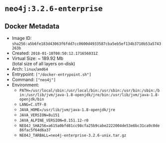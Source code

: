 # `neo4j:3.2.6-enterprise`

## Docker Metadata

- Image ID: `sha256:a5b6fe183d43063f6fdd7cc0600d4933587cba5eb5ef134b3710b53a5743263b`
- Created: `2018-01-10T08:50:12.171656031Z`
- Virtual Size: ~ 189.92 Mb  
  (total size of all layers on-disk)
- Arch: `linux`/`amd64`
- Entrypoint: `["/docker-entrypoint.sh"]`
- Command: `["neo4j"]`
- Environment:
  - `PATH=/usr/local/sbin:/usr/local/bin:/usr/sbin:/usr/bin:/sbin:/bin:/usr/lib/jvm/java-1.8-openjdk/jre/bin:/usr/lib/jvm/java-1.8-openjdk/bin`
  - `LANG=C.UTF-8`
  - `JAVA_HOME=/usr/lib/jvm/java-1.8-openjdk/jre`
  - `JAVA_VERSION=8u151`
  - `JAVA_ALPINE_VERSION=8.151.12-r0`
  - `NEO4J_SHA256=a615a0bfd81cc98cfa25b9cabe2222004de53e6bc31ca9c0de86fac5f64d6a37`
  - `NEO4J_TARBALL=neo4j-enterprise-3.2.6-unix.tar.gz`
